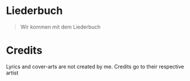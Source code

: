 # Liederbuch

> Wir kommen mit dem Liederbuch

# Credits

Lyrics and cover-arts are not created by me. Credits go to their respective artist
